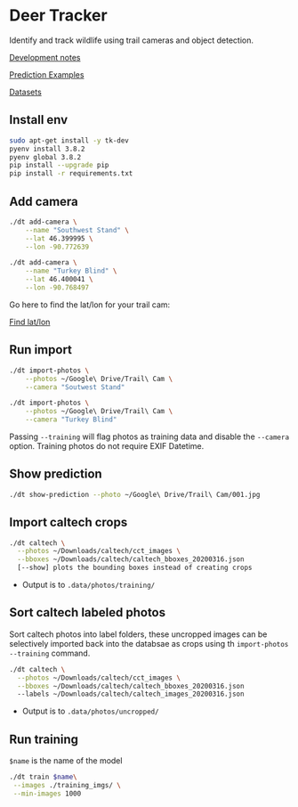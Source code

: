 # Deer Tracker

Identify and track wildlife using trail cameras and object detection.

[Development notes](docs/NOTES.md)

[Prediction Examples](docs/EXAMPLES.md)

[Datasets](docs/DATASETS.md)

## Install env

```bash
sudo apt-get install -y tk-dev
pyenv install 3.8.2
pyenv global 3.8.2
pip install --upgrade pip
pip install -r requirements.txt
```

## Add camera

```bash
./dt add-camera \
    --name "Southwest Stand" \
    --lat 46.399995 \
    --lon -90.772639

./dt add-camera \
    --name "Turkey Blind" \
    --lat 46.400041 \
    --lon -90.768497
```

Go here to find the lat/lon for your trail cam:

[Find lat/lon](https://www.latlong.net/)

## Run import

```bash
./dt import-photos \
    --photos ~/Google\ Drive/Trail\ Cam \
    --camera "Soutwest Stand"

./dt import-photos \
    --photos ~/Google\ Drive/Trail\ Cam \
    --camera "Turkey Blind"
```

Passing `--training` will flag photos as training data and disable the `--camera` option.
Training photos do not require EXIF Datetime.

## Show prediction

```bash
./dt show-prediction --photo ~/Google\ Drive/Trail\ Cam/001.jpg
```

## Import caltech crops

```bash
./dt caltech \
  --photos ~/Downloads/caltech/cct_images \
  --bboxes ~/Downloads/caltech/caltech_bboxes_20200316.json
  [--show] plots the bounding boxes instead of creating crops
```

* Output is to `.data/photos/training/`

## Sort caltech labeled photos

Sort caltech photos into label folders, these uncropped images can be selectively
imported back into the databsae as crops using th `import-photos --training` command.

```bash
./dt caltech \
  --photos ~/Downloads/caltech/cct_images \
  --bboxes ~/Downloads/caltech/caltech_bboxes_20200316.json
  --labels ~/Downloads/caltech/caltech_images_20200316.json
```

* Output is to `.data/photos/uncropped/`

## Run training

`$name` is the name of the model

```bash
./dt train $name\
 --images ./training_imgs/ \
 --min-images 1000
```
